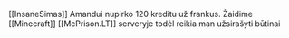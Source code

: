 [[InsaneSimas]] Amandui nupirko 120 kreditu už frankus. Žaidime [[Minecraft]] [[McPrison.LT]] serveryje todėl reikia man užsirašyti būtinai